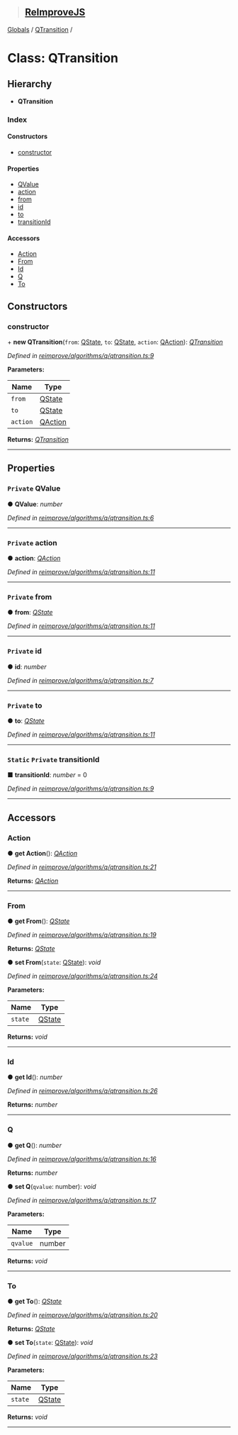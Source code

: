 > ## [ReImproveJS](../README.md)

[Globals](../globals.md) / [QTransition](qtransition.md) /

# Class: QTransition

## Hierarchy

* **QTransition**

### Index

#### Constructors

* [constructor](qtransition.md#constructor)

#### Properties

* [QValue](qtransition.md#private-qvalue)
* [action](qtransition.md#private-action)
* [from](qtransition.md#private-from)
* [id](qtransition.md#private-id)
* [to](qtransition.md#private-to)
* [transitionId](qtransition.md#static-private-transitionid)

#### Accessors

* [Action](qtransition.md#action)
* [From](qtransition.md#from)
* [Id](qtransition.md#id)
* [Q](qtransition.md#q)
* [To](qtransition.md#to)

## Constructors

###  constructor

\+ **new QTransition**(`from`: [QState](qstate.md), `to`: [QState](qstate.md), `action`: [QAction](qaction.md)): *[QTransition](qtransition.md)*

*Defined in [reimprove/algorithms/q/qtransition.ts:9](https://github.com/DevSide/ReImproveJS/blob/2368b25/src/reimprove/algorithms/q/qtransition.ts#L9)*

**Parameters:**

Name | Type |
------ | ------ |
`from` | [QState](qstate.md) |
`to` | [QState](qstate.md) |
`action` | [QAction](qaction.md) |

**Returns:** *[QTransition](qtransition.md)*

___

## Properties

### `Private` QValue

● **QValue**: *number*

*Defined in [reimprove/algorithms/q/qtransition.ts:6](https://github.com/DevSide/ReImproveJS/blob/2368b25/src/reimprove/algorithms/q/qtransition.ts#L6)*

___

### `Private` action

● **action**: *[QAction](qaction.md)*

*Defined in [reimprove/algorithms/q/qtransition.ts:11](https://github.com/DevSide/ReImproveJS/blob/2368b25/src/reimprove/algorithms/q/qtransition.ts#L11)*

___

### `Private` from

● **from**: *[QState](qstate.md)*

*Defined in [reimprove/algorithms/q/qtransition.ts:11](https://github.com/DevSide/ReImproveJS/blob/2368b25/src/reimprove/algorithms/q/qtransition.ts#L11)*

___

### `Private` id

● **id**: *number*

*Defined in [reimprove/algorithms/q/qtransition.ts:7](https://github.com/DevSide/ReImproveJS/blob/2368b25/src/reimprove/algorithms/q/qtransition.ts#L7)*

___

### `Private` to

● **to**: *[QState](qstate.md)*

*Defined in [reimprove/algorithms/q/qtransition.ts:11](https://github.com/DevSide/ReImproveJS/blob/2368b25/src/reimprove/algorithms/q/qtransition.ts#L11)*

___

### `Static` `Private` transitionId

■ **transitionId**: *number* = 0

*Defined in [reimprove/algorithms/q/qtransition.ts:9](https://github.com/DevSide/ReImproveJS/blob/2368b25/src/reimprove/algorithms/q/qtransition.ts#L9)*

___

## Accessors

###  Action

● **get Action**(): *[QAction](qaction.md)*

*Defined in [reimprove/algorithms/q/qtransition.ts:21](https://github.com/DevSide/ReImproveJS/blob/2368b25/src/reimprove/algorithms/q/qtransition.ts#L21)*

**Returns:** *[QAction](qaction.md)*

___

###  From

● **get From**(): *[QState](qstate.md)*

*Defined in [reimprove/algorithms/q/qtransition.ts:19](https://github.com/DevSide/ReImproveJS/blob/2368b25/src/reimprove/algorithms/q/qtransition.ts#L19)*

**Returns:** *[QState](qstate.md)*

● **set From**(`state`: [QState](qstate.md)): *void*

*Defined in [reimprove/algorithms/q/qtransition.ts:24](https://github.com/DevSide/ReImproveJS/blob/2368b25/src/reimprove/algorithms/q/qtransition.ts#L24)*

**Parameters:**

Name | Type |
------ | ------ |
`state` | [QState](qstate.md) |

**Returns:** *void*

___

###  Id

● **get Id**(): *number*

*Defined in [reimprove/algorithms/q/qtransition.ts:26](https://github.com/DevSide/ReImproveJS/blob/2368b25/src/reimprove/algorithms/q/qtransition.ts#L26)*

**Returns:** *number*

___

###  Q

● **get Q**(): *number*

*Defined in [reimprove/algorithms/q/qtransition.ts:16](https://github.com/DevSide/ReImproveJS/blob/2368b25/src/reimprove/algorithms/q/qtransition.ts#L16)*

**Returns:** *number*

● **set Q**(`qvalue`: number): *void*

*Defined in [reimprove/algorithms/q/qtransition.ts:17](https://github.com/DevSide/ReImproveJS/blob/2368b25/src/reimprove/algorithms/q/qtransition.ts#L17)*

**Parameters:**

Name | Type |
------ | ------ |
`qvalue` | number |

**Returns:** *void*

___

###  To

● **get To**(): *[QState](qstate.md)*

*Defined in [reimprove/algorithms/q/qtransition.ts:20](https://github.com/DevSide/ReImproveJS/blob/2368b25/src/reimprove/algorithms/q/qtransition.ts#L20)*

**Returns:** *[QState](qstate.md)*

● **set To**(`state`: [QState](qstate.md)): *void*

*Defined in [reimprove/algorithms/q/qtransition.ts:23](https://github.com/DevSide/ReImproveJS/blob/2368b25/src/reimprove/algorithms/q/qtransition.ts#L23)*

**Parameters:**

Name | Type |
------ | ------ |
`state` | [QState](qstate.md) |

**Returns:** *void*

___